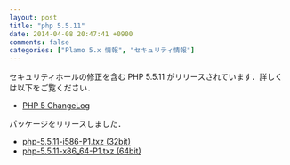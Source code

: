```yaml
---
layout: post
title: "php 5.5.11"
date: 2014-04-08 20:47:41 +0900
comments: false
categories: ["Plamo 5.x 情報", "セキュリティ情報"]
---
```


セキュリティホールの修正を含む PHP 5.5.11 がリリースされています．詳しくは以下をご覧ください．

* [PHP 5 ChangeLog](http://www.php.net/ChangeLog-5.php#5.5.11)

パッケージをリリースしました．

* [php-5.5.11-i586-P1.txz (32bit)](ftp://plamo.linet.gr.jp/pub/Plamo-5.x/x86/plamo/05_ext/network2.txz/php-5.5.11-i586-P1.txz)
* [php-5.5.11-x86_64-P1.txz (64bit)](ftp://plamo.linet.gr.jp/pub/Plamo-5.x/x86_64/plamo/05_ext/network2.txz/php-5.5.11-x86_64-P1.txz)
